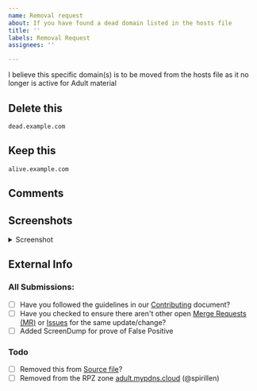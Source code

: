 ```yaml
---
name: Removal request
about: If you have found a dead domain listed in the hosts file
title: ''
labels: Removal Request
assignees: ''

---
```


I believe this specific domain(s) is to be moved from the hosts file as it no longer is active for Adult material

## Delete this
```
dead.example.com
```

## Keep this
```
alive.example.com
```

## Comments


## Screenshots

<details><Summary>Screenshot</summary>


</details>

## External Info
<!-- if you have found your submission elsewhere, Please credit it by pasting a link here --->



### All Submissions:
- [ ] Have you followed the guidelines in our [Contributing](CONTRIBUTING.md) document?
- [ ] Have you checked to ensure there aren't other open [Merge Requests (MR)](../merge_requests) or [Issues](../issues) for the same update/change?
- [ ] Added ScreenDump for prove of False Positive

### Todo
- [ ] Removed this from [Source file](submit_here/hosts.txt)?
- [ ] Removed from the RPZ zone [adult.mypdns.cloud](https://www.mypdns.org/wiki/RpzList#adult.mypdns.cloud) (@spirillen)
